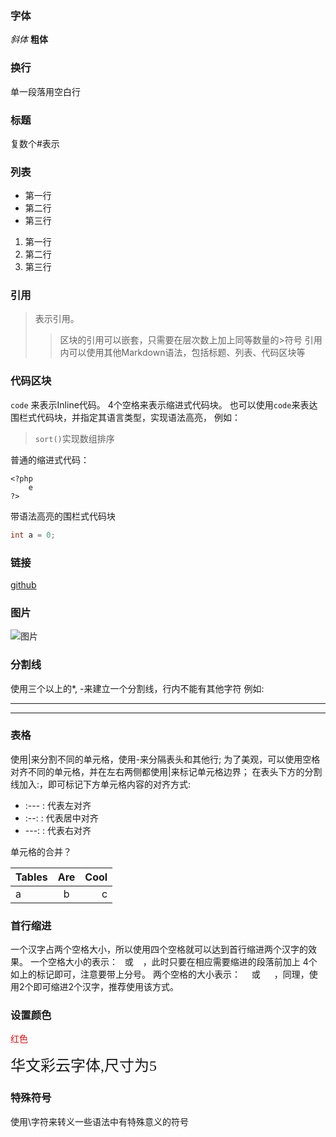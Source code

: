### 字体
*斜体*
**粗体**

### 换行
单一段落用空白行

### 标题
复数个#表示

### 列表
* 第一行
* 第二行
* 第三行
1. 第一行
2. 第二行
3. 第三行

### 引用
> 表示引用。
> > 区块的引用可以嵌套，只需要在层次数上加上同等数量的>符号
> > 引用内可以使用其他Markdown语法，包括标题、列表、代码区块等

### 代码区块
`code` 来表示Inline代码。
4个空格来表示缩进式代码块。
也可以使用```code```来表达围栏式代码块，并指定其语言类型，实现语法高亮，
例如：

> `sort()`实现数组排序

普通的缩进式代码：

    <?php
        e
    ?>

带语法高亮的围栏式代码块

```java
int a = 0;
```

### 链接
[github](https://github.com)

### 图片
![图片]()

### 分割线
使用三个以上的*, -来建立一个分割线，行内不能有其他字符
例如: 

***
* * *

### 表格
使用|来分割不同的单元格，使用-来分隔表头和其他行;
为了美观，可以使用空格对齐不同的单元格，并在左右两侧都使用|来标记单元格边界；
在表头下方的分割线加入:，即可标记下方单元格内容的对齐方式:
- :--- : 代表左对齐
- :--: : 代表居中对齐
- ---: : 代表右对齐

单元格的合并？

| Tables  |  Are  |  Cool |
|:--------|:-----:|------:|
| a       |   b   |     c |

### 首行缩进
一个汉字占两个空格大小，所以使用四个空格就可以达到首行缩进两个汉字的效果。
一个空格大小的表示：&ensp; 或 &#8194; ，此时只要在相应需要缩进的段落前加上 4个 如上的标记即可，注意要带上分号。
两个空格的大小表示：&emsp; 或 &#8195; ，同理，使用2个即可缩进2个汉字，推荐使用该方式。

### 设置颜色
<font color=red>红色</font>

<font face="STCAIYUN" size=5>华文彩云字体,尺寸为5</font>

### 特殊符号
使用\字符来转义一些语法中有特殊意义的符号

